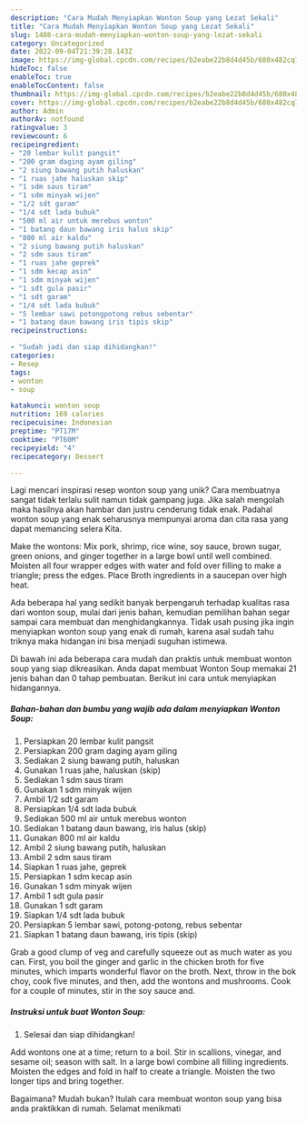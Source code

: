 ```yaml
---
description: "Cara Mudah Menyiapkan Wonton Soup yang Lezat Sekali"
title: "Cara Mudah Menyiapkan Wonton Soup yang Lezat Sekali"
slug: 1408-cara-mudah-menyiapkan-wonton-soup-yang-lezat-sekali
category: Uncategorized
date: 2022-09-04T21:39:28.143Z
image: https://img-global.cpcdn.com/recipes/b2eabe22b8d4d45b/680x482cq70/wonton-soup-foto-resep-utama.jpg
hideToc: false
enableToc: true
enableTocContent: false
thumbnail: https://img-global.cpcdn.com/recipes/b2eabe22b8d4d45b/680x482cq70/wonton-soup-foto-resep-utama.jpg
cover: https://img-global.cpcdn.com/recipes/b2eabe22b8d4d45b/680x482cq70/wonton-soup-foto-resep-utama.jpg
author: Admin
authorAv: notfound
ratingvalue: 3
reviewcount: 6
recipeingredient:
- "20 lembar kulit pangsit"
- "200 gram daging ayam giling"
- "2 siung bawang putih haluskan"
- "1 ruas jahe haluskan skip"
- "1 sdm saus tiram"
- "1 sdm minyak wijen"
- "1/2 sdt garam"
- "1/4 sdt lada bubuk"
- "500 ml air untuk merebus wonton"
- "1 batang daun bawang iris halus skip"
- "800 ml air kaldu"
- "2 siung bawang putih haluskan"
- "2 sdm saus tiram"
- "1 ruas jahe geprek"
- "1 sdm kecap asin"
- "1 sdm minyak wijen"
- "1 sdt gula pasir"
- "1 sdt garam"
- "1/4 sdt lada bubuk"
- "5 lembar sawi potongpotong rebus sebentar"
- "1 batang daun bawang iris tipis skip"
recipeinstructions:

- "Sudah jadi dan siap dihidangkan!"
categories:
- Resep
tags:
- wonton
- soup

katakunci: wonton soup 
nutrition: 169 calories
recipecuisine: Indonesian
preptime: "PT17M"
cooktime: "PT60M"
recipeyield: "4"
recipecategory: Dessert

---
```





Lagi mencari inspirasi resep wonton soup yang unik? Cara membuatnya sangat tidak terlalu sulit namun tidak gampang juga. Jika salah mengolah maka hasilnya akan hambar dan justru cenderung tidak enak. Padahal wonton soup yang enak seharusnya mempunyai aroma dan cita rasa yang dapat memancing selera Kita.





Make the wontons: Mix pork, shrimp, rice wine, soy sauce, brown sugar, green onions, and ginger together in a large bowl until well combined. Moisten all four wrapper edges with water and fold over filling to make a triangle; press the edges. Place Broth ingredients in a saucepan over high heat.

Ada beberapa hal yang sedikit banyak berpengaruh terhadap kualitas rasa dari wonton soup, mulai dari jenis bahan, kemudian pemilihan bahan segar sampai cara membuat dan menghidangkannya. Tidak usah pusing jika ingin menyiapkan wonton soup yang enak di rumah, karena asal sudah tahu triknya maka hidangan ini bisa menjadi suguhan istimewa.






Di bawah ini ada beberapa cara mudah dan praktis untuk membuat wonton soup yang siap dikreasikan. Anda dapat membuat Wonton Soup memakai 21 jenis bahan dan 0 tahap pembuatan. Berikut ini cara untuk menyiapkan hidangannya.

<!--inarticleads1-->

##### Bahan-bahan dan bumbu yang wajib ada dalam menyiapkan Wonton Soup:

1. Persiapkan 20 lembar kulit pangsit
1. Persiapkan 200 gram daging ayam giling
1. Sediakan 2 siung bawang putih, haluskan
1. Gunakan 1 ruas jahe, haluskan (skip)
1. Sediakan 1 sdm saus tiram
1. Gunakan 1 sdm minyak wijen
1. Ambil 1/2 sdt garam
1. Persiapkan 1/4 sdt lada bubuk
1. Sediakan 500 ml air untuk merebus wonton
1. Sediakan 1 batang daun bawang, iris halus (skip)
1. Gunakan 800 ml air kaldu
1. Ambil 2 siung bawang putih, haluskan
1. Ambil 2 sdm saus tiram
1. Siapkan 1 ruas jahe, geprek
1. Persiapkan 1 sdm kecap asin
1. Gunakan 1 sdm minyak wijen
1. Ambil 1 sdt gula pasir
1. Gunakan 1 sdt garam
1. Siapkan 1/4 sdt lada bubuk
1. Persiapkan 5 lembar sawi, potong-potong, rebus sebentar
1. Siapkan 1 batang daun bawang, iris tipis (skip)


Grab a good clump of veg and carefully squeeze out as much water as you can. First, you boil the ginger and garlic in the chicken broth for five minutes, which imparts wonderful flavor on the broth. Next, throw in the bok choy, cook five minutes, and then, add the wontons and mushrooms. Cook for a couple of minutes, stir in the soy sauce and. 

<!--inarticleads2-->

##### Instruksi untuk buat Wonton Soup:


1. Selesai dan siap dihidangkan!

Add wontons one at a time; return to a boil. Stir in scallions, vinegar, and sesame oil; season with salt. In a large bowl combine all filling ingredients. Moisten the edges and fold in half to create a triangle. Moisten the two longer tips and bring together. 

Bagaimana? Mudah bukan? Itulah cara membuat wonton soup yang bisa anda praktikkan di rumah. Selamat menikmati
